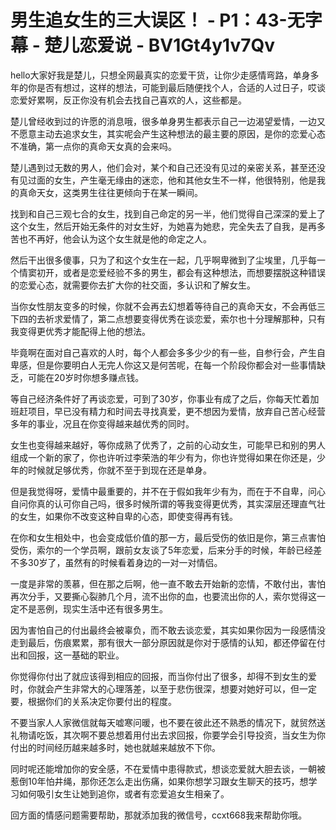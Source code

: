 # 男生追女生的三大误区！ - P1：43-无字幕 - 楚儿恋爱说 - BV1Gt4y1v7Qv

hello大家好我是楚儿，只想全网最真实的恋爱干货，让你少走感情弯路，单身多年的你是否有想过，这样的想法，可能到最后随便找个人，合适的人过日子，哎谈恋爱好累啊，反正你没有机会去找自己喜欢的人，这些都是。

楚儿曾经收到过的许愿的消息哦，很多单身男生都表示自己一边渴望爱情，一边又不愿意主动去追求女生，其实呢会产生这种想法的最主要的原因，是你的恋爱心态不准确，第一点你的真命天女真的会来吗。

楚儿遇到过无数的男人，他们会对，某个和自己还没有见过的亲密关系，甚至还没有见过面的女生，产生毫无缘由的迷恋，他和其他女生不一样，他很特别，他是我的真命天女，这类男生往往更倾向于在某一瞬间。

找到和自己三观七合的女生，找到自己命定的另一半，他们觉得自己深深的爱上了这个女生，然后开始无条件的对女生好，为她喜为她悲，完全失去了自我，是再多苦也不再好，他会认为这个女生就是他的命定之人。

然后干出很多傻事，只为了和这个女生在一起，几乎啊卑微到了尘埃里，几乎每一个情窦初开，或者是恋爱经验不多的男生，都会有这种想法，而想要摆脱这种错误的恋爱心态，就需要你去扩大你的社交面，多认识和了解女生。

当你女性朋友变多的时候，你就不会再去幻想着等待自己的真命天女，不会再低三下四的去祈求爱情了，第二点想要变得优秀在谈恋爱，索尔也十分理解那种，只有我变得更优秀才能配得上他的想法。

毕竟啊在面对自己喜欢的人时，每个人都会多多少少的有一些，自参行会，产生自卑感，但是你要明白人无完人你这又是何苦呢，在每一个阶段你都会对一些事情缺乏，可能在20岁时你想多赚点钱。

等自己经济条件好了再谈恋爱，可到了30岁，你事业有成了之后，你每天忙着加班赶项目，早已没有精力和时间去寻找真爱，更不想因为爱情，放弃自己苦心经营多年的事业，况且在你变得越来越优秀的同时。

女生也变得越来越好，等你成熟了优秀了，之前的心动女生，可能早已和别的男人组成一个新的家了，你也许听过李荣浩的年少有为，你也许觉得如果在你还是，少年的时候就足够优秀，你就不至于到现在还是单身。

但是我觉得呀，爱情中最重要的，并不在于假如我年少有为，而在于不自卑，问心自问你真的认可你自己吗，很多时候所谓的等我变得更优秀，其实深层还理直气壮的女生，如果你不改变这种自卑的心态，即使变得再有钱。

在你和女生相处中，也会变成低价值的那一方，最后受伤的依旧是你，第三点害怕受伤，索尔的一个学员啊，跟前女友谈了5年恋爱，后来分手的时候，年龄已经差不多30岁了，虽然有的时候看着身边的一对一对情侣。

一度是非常的羡慕，但在那之后啊，他一直不敢去开始新的恋情，不敢付出，害怕再次分手，又要撕心裂肺几个月，流不出你的血，也要流出你的人，索尔觉得这一定不是恶例，现实生活中还有很多男生。

因为害怕自己的付出最终会被辜负，而不敢去谈恋爱，其实如果你因为一段感情没走到最后，伤痕累累，那有很大一部分原因就是你对于感情的认知，都还停留在付出和回报，这一基础的职业。

你觉得你付出了就应该得到相应的回报，而当你付出了很多，却得不到女生的爱时，你就会产生非常大的心理落差，以至于悲伤很深，想要对她好可以，但一定要，根据你们的关系决定你要付出的程度。

不要当家人人家微信就每天嘘寒问暖，也不要在彼此还不熟悉的情况下，就贸然送礼物请吃饭，其次啊不要总想着用付出去求回报，你要学会引导投资，当女生为你付出的时间经历越来越多时，她也就越来越放不下你。

同时呢还能增加你的安全感，不在爱情中患得款式，想谈恋爱就大胆去谈，一朝被惹倒10年怕井绳，那你还怎么走出伤痛，如果你想学习跟女生聊天的技巧，想学习如何吸引女生让她到追你，或者有恋爱追女生相亲了。

回方面的情感问题需要帮助，那就添加我的微信号，ccxt668我来帮助你哦。